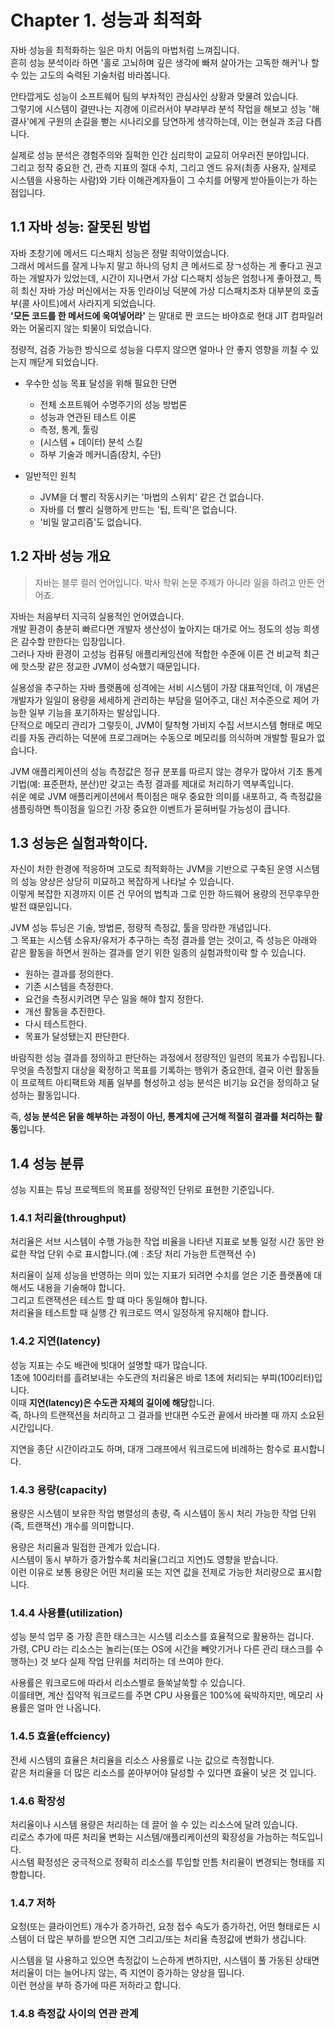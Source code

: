 # Chapter 1. 성능과 최적화
자바 성능을 최적화하는 일은 마치 어둠의 마법처럼 느껴집니다.   
흔히 성능 분석이라 하면 '홀로 고뇌하며 깊은 생각에 빠져 살아가는 고독한 해커'나 할 수 있는 고도의 숙력된 기술처럼 바라봅니다.   

안타깝게도 성능이 소프트웨어 팀의 부차적인 관심사인 상황과 맞물려 있습니다.   
그렇기에 시스템이 결딴나는 지경에 이르러서야 부랴부랴 분석 작업을 해보고 성능 '해결사'에게 구원의 손길을 뻗는 시나리오를 당연하게 생각하는데, 이는 현실과 조금 다릅니다.

실제로 성능 분석은 경험주의와 질퍽한 인간 심리학이 교묘히 어우러진 분야입니다.   
그리고 정작 중요한 건, 관측 지표의 절대 수치, 그리고 엔드 유저(최종 사용자, 실제로 시스템을 사용하는 사람)와 기타 이해관계자들이 그 수치를 어떻게 받아들이는가 하는 점입니다.

## 1.1 자바 성능: 잘못된 방법
자바 초창기에 메서드 디스패치 성능은 정말 최악이었습니다.   
그래서 메서드를 잘게 나누지 말고 하나의 덩치 큰 메서드로 장ㄱ성하는 게 좋다고 권고하는 개발자가 있었는데, 시간이 지나면서 가상 디스패치 성능은 엄청나게 좋아졌고, 특히 최신 자바 가상 머신에서는 자동 인라이닝 덕분에 가상 디스패치조차 대부분의 호출부(콜 사이트)에서 사라지게 되었습니다.   
**'모든 코드를 한 메서드에 욱여넣어라'** 는 말대로 짠 코드는 바야흐로 현대 JIT 컴파일러와는 어울리지 않는 퇴물이 되었습니다.

정량적, 검증 가능한 방식으로 성능을 다루지 않으면 얼마나 안 좋지 영향을 끼칠 수 있는지 깨닫게 되었습니다.

- 우수한 성능 목표 달성을 위해 필요한 단면
  - 전체 소프트웨어 수명주기의 성능 방법론
  - 성능과 연관된 테스트 이론
  - 측정, 통계, 툴링
  - (시스템 + 데이터) 분석 스킬
  - 하부 기술과 메커니즘(장치, 수단)

- 일반적인 원칙
  - JVM을 더 빨리 작동시키는 '마법의 스위치' 같은 건 없습니다.
  - 자바를 더 빨리 실행하게 만드는 '팁, 트릭'은 없습니다.
  - '비밀 알고리즘'도 없습니다.

## 1.2 자바 성능 개요
> 자바는 블루 컬러 언어입니다. 박사 학위 논문 주제가 아니라 일을 하려고 만든 언어죠.

자바는 처음부터 지극히 실용적인 언어였습니다.   
개발 환경이 충분히 빠르다면 개발자 생산성이 높아지는 대가로 어느 정도의 성능 희생은 감수할 만한다는 입장입니다.   
그러나 자바 환경이 고성능 컴퓨팅 애플리케잉션에 적합한 수준에 이른 건 비교적 최근에 핫스팟 같은 정교한 JVM이 성숙했기 때문입니다.

실용성을 추구하는 자바 플랫폼에 성격에는 서비 시스템이 가장 대표적인데, 이 개념은 개발자가 일일이 용량을 세세하게 관리하는 부담을 덜어주고, 대신 저수준으로 제어 가능한 일부 기능을 포기하자는 발상입니다.   
단적으로 메모리 관리가 그렇듯이, JVM이 탈착형 가비지 수집 서브시스템 형태로 메모리를 자동 관리하는 덕분에 프로그래머는 수동으로 메모리를 의식하며 개발할 필요가 없습니다.

JVM 애플리케이션의 성능 측정값은 정규 분포를 따르지 않는 경우가 많아서 기초 통계 기법(예: 표준편차, 분산)만 갖고는 측정 결과를 제대로 처리하기 역부족입니다.   
쉬운 예로 JVM 애플리케이션에서 특이점은 매우 중요한 의미를 내포하고, 즉 측정값을 샘플링하면 특이점을 일으킨 가장 중요한 이벤트가 묻혀버릴 가능성이 큽니다.

## 1.3 성능은 실험과학이다.
자신이 처한 한경에 적응하며 고도로 최적화하는 JVM을 기반으로 구축된 운영 시스템의 성능 양상은 상당히 미묘하고 복잡하게 나타날 수 있습니다.   
이렇게 복잡한 지경까지 이른 건 무어의 법칙과 그로 인한 하드웨어 용량의 전무후무한 발전 떄문입니다.

JVM 성능 튜닝은 기술, 방법론, 정량적 측정값, 툴을 망라한 개념입니다.   
그 목표는 시스템 소유자/유저가 추구하는 측정 결과를 얻는 것이고, 즉 성능은 아래와 같은 활동을 하면서 원하는 결과를 얻기 위한 일종의 실험과학이락 할 수 있습니다.
- 원하는 결과를 정의한다.
- 기존 시스템을 측정한다.
- 요건을 측정시키려면 무슨 일을 해야 할지 정한다.
- 개선 활동을 추진한다.
- 다시 테스트한다.
- 목표가 달성됐는지 판단한다.

바람직한 성능 결과를 정의하고 판단하는 과정에서 정량적인 일련의 목표가 수립됩니다.   
무엇을 측정할지 대상을 확정하고 목표를 기록하는 행위가 중요한데, 결국 이런 활동들이 프로젝트 아티팩트와 제품 일부를 형성하고 성능 분석은 비기능 요건을 정의하고 달성하는 활동입니다.

즉, **성능 분석은 닭을 해부하는 과정이 아닌, 통계치에 근거해 적절히 결과를 처리하는 활동**입니다.

## 1.4 성능 분류
성능 지표는 튜닝 프로젝트의 목표를 정량적인 단위로 표현한 기준입니다.

### 1.4.1 처리율(throughput)
처리율은 서브 시스템이 수행 가능한 작업 비율을 나타낸 지표로 보통 일정 시간 동안 완료한 작업 단위 수로 표시합니다.(예 : 초당 처리 가능한 트랜잭션 수)

처리율이 실제 성능을 반영하는 의미 있는 지표가 되려면 수치를 얻은 기준 플랫폼에 대해서도 내용을 기술해야 합니다.    
그리고 트랜잭션은 테스트 할 떄 마다 동일해야 합니다.   
처리율을 테스트할 때 실행 간 워크로드 역시 일정하게 유지해야 합니다.

### 1.4.2 지연(latency)
성능 지표는 수도 배관에 빗대어 설명할 때가 많습니다.   
1초에 100리터를 흘려보내는 수도관의 처리율은 바로 1초에 처리되는 부피(100리터)입니다.   
이때 **지연(latency)은 수도관 자체의 길이에 해당**합니다.   
즉, 하나의 트랜잭션을 처리하고 그 결과를 반대편 수도관 끝에서 바라볼 때 까지 소요된 시간입니다.

지연을 종단 시간이라고도 하며, 대개 그래프에서 워크로드에 비례하는 함수로 표시합니다.

### 1.4.3 용량(capacity)
용량은 시스템이 보유한 작업 병렬성의 총량, 즉 시스템이 동시 처리 가능한 작업 단위(즉, 트랜잭션) 개수를 의미합니다.  

용량은 처리율과 밀접한 관계가 있습니다.   
시스템이 동시 부하가 증가할수록 처리율(그리고 지연)도 영향을 받습니다.   
이런 이유로 보통 용량은 어떤 처리율 또는 지연 값을 전제로 가능한 처리량으로 표시합니다.

### 1.4.4 사용률(utilization)
성능 분석 업무 중 가장 흔한 태스크는 시스템 리소스를 효율적으로 활용하는 겁니다.   
가령, CPU 라는 리소스는 놀리는(또는 OS에 시간을 빼앗기거나 다른 관리 태스크를 수행하는) 것 보다 실제 작업 단위를 처리하는 데 쓰여야 한다.

사용률은 워크로드에 따라서 리소스별로 들쑥날쑥할 수 있습니다.   
이를테면, 계산 집약적 워크로드를 주면 CPU 사용률은 100%에 육박하지만, 메모리 사용률은 얼마 안 나옵니다.

### 1.4.5 효율(effciency)
전세 시스템의 효율은 처리율을 리소스 사용률로 나눈 값으로 측정합니다.      
같은 처리율을 더 많은 리소스를 쏟아부어야 달성할 수 있다면 효율이 낮은 것 입니다.

### 1.4.6 확장성
처리율이나 시스템 용량은 처리하는 데 끌어 쓸 수 있는 리소스에 달려 있습니다.   
리로스 추가에 따른 처리율 변화는 시스템/애플리케이션의 확장성을 가늠하는 척도입니다.   
시스템 확정성은 궁극적으로 정확히 리소스를 투입할 만틈 처리율이 변경되는 형태를 지향합니다.

### 1.4.7 저하
요청(또는 클라이언트) 개수가 증가하건, 요청 접수 속도가 증가하건, 어떤 형태로든 시스템이 더 많은 부하를 받으면 지연 그리고/또는 처리율 측정값에 변화가 생깁니다.

시스템을 덜 사용하고 있으면 측정값이 느슨하게 변하지만, 시스템이 풀 가동된 상태면 처리율이 더는 늘어나지 않는, 즉 지연이 증가하는 양상을 띱니다.   
이런 현상을 부하 증가에 따른 저하라고 합니다.

### 1.4.8 측정값 사이의 연관 관계






